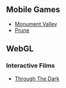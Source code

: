 ## Mobile Games
- [Monument Valley](http://www.monumentvalleygame.com/)
- [Prune](http://www.prunegame.com/)

## WebGL
### Interactive Films
- [Through The Dark](https://throughthedark.withgoogle.com/)
